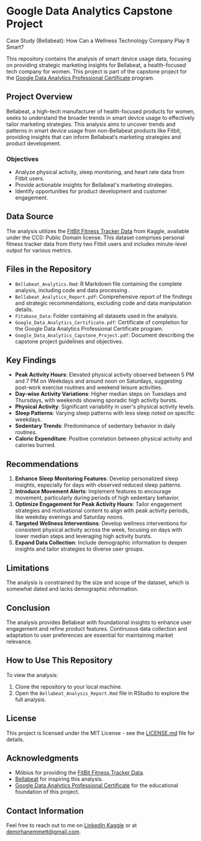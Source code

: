 # Google Data Analytics Capstone Project
 Case Study (Bellabeat): How Can a Wellness Technology Company Play It Smart?

This repository contains the analysis of smart device usage data, focusing on providing strategic marketing insights for Bellabeat, a health-focused tech company for women. This project is part of the capstone project for the [Google Data Analytics Professional Certificate](https://www.coursera.org/professional-certificates/google-data-analytics) program.

## Project Overview

Bellabeat, a high-tech manufacturer of health-focused products for women, seeks to understand the broader trends in smart device usage to effectively tailor marketing strategies. This analysis aims to uncover trends and patterns in smart device usage from non-Bellabeat products like Fitbit, providing insights that can inform Bellabeat’s marketing strategies and product development.

### Objectives

- Analyze physical activity, sleep monitoring, and heart rate data from Fitbit users.
- Provide actionable insights for Bellabeat's marketing strategies.
- Identify opportunities for product development and customer engagement.

## Data Source

The analysis utilizes the [FitBit Fitness Tracker Data](https://www.kaggle.com/datasets/arashnic/fitbit) from Kaggle, available under the CC0: Public Domain license. This dataset comprises personal fitness tracker data from thirty two Fitbit users and includes minute-level output for various metrics.

## Files in the Repository

- `Bellabeat_Analytics.Rmd`: R Markdown file containing the complete analysis, including code and data processing .
- `Bellabeat_Analytics_Report.pdf`: Comprehensive report of the findings and strategic recommendations, excluding code and data manipulation details.
- `Fitabase_Data`: Folder containing all datasets used in the analysis.
- `Google_Data_Analytics_Certificate.pdf`: Certificate of completion for the Google Data Analytics Professional Certificate program.
- `Google_Data_Analytics_Capstone_Project.pdf`: Document describing the capstone project guidelines and objectives.

## Key Findings

- **Peak Activity Hours**: Elevated physical activity observed between 5 PM and 7 PM on Weekdays and around noon on Saturdays, suggesting post-work exercise routines and weekend leisure activities.
- **Day-wise Activity Variations**: Higher median steps on Tuesdays and Thursdays, with weekends showing sporadic high activity bursts.
- **Physical Activity**: Significant variability in user's physical activity levels.
- **Sleep Patterns**: Varying sleep patterns with less sleep noted on specific weekdays.
- **Sedentary Trends**: Predominance of sedentary behavior in daily routines.
- **Caloric Expenditure**: Positive correlation between physical activity and calories burned.

## Recommendations

1. **Enhance Sleep Monitoring Features**: Develop personalized sleep insights, especially for days with observed reduced sleep patterns.
2. **Introduce Movement Alerts**: Implement features to encourage movement, particularly during periods of high sedentary behavior.
3. **Optimize Engagement for Peak Activity Hours**: Tailor engagement strategies and motivational content to align with peak activity periods, like weekday evenings and Saturday noons.
4. **Targeted Wellness Interventions**: Develop wellness interventions for consistent physical activity across the week, focusing on days with lower median steps and leveraging high activity bursts.
5. **Expand Data Collection**: Include demographic information to deepen insights and tailor strategies to diverse user groups.

## Limitations

The analysis is constrained by the size and scope of the dataset, which is somewhat dated and lacks demographic information.

## Conclusion

The analysis provides Bellabeat with foundational insights to enhance user engagement and refine product features. Continuous data collection and adaptation to user preferences are essential for maintaining market relevance.

## How to Use This Repository

To view the analysis:
1. Clone the repository to your local machine.
2. Open the `Bellabeat_Analysis_Report.Rmd` file in RStudio to explore the full analysis.

## License

This project is licensed under the MIT License - see the [LICENSE.md](LICENSE.md) file for details.

## Acknowledgments

- Möbius for providing the [FitBit Fitness Tracker Data](https://www.kaggle.com/datasets/arashnic/fitbit).
- [Bellabeat](https://bellabeat.com/) for inspiring this analysis.
- [Google Data Analytics Professional Certificate](https://www.coursera.org/account/accomplishments/professional-cert/6AXZXLM3G24Y) for the educational foundation of this project.

## Contact Information
Feel free to reach out to me on [LinkedIn](https://www.linkedin.com/in/demirhanemmett/),[Kaggle](https://www.kaggle.com/emmettdemirhan/) or at [demirhanemmett@gmail.com](mailto:demirhanemmett@gmail.com).

